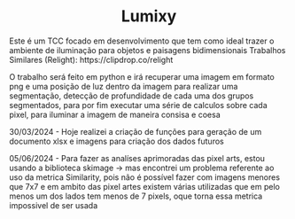 <h1 align="center">Lumixy</h1>

<p>Este é um TCC focado em desenvolvimento que tem como ideal trazer o ambiente de iluminação para objetos e paisagens bidimensionais
Trabalhos Similares (Relight): https://clipdrop.co/relight</p>

 <p> O trabalho será feito em python e irá recuperar uma imagem em formato png e uma posição de luz dentro da imagem para realizar uma segmentação, detecção de profundidade de cada uma dos grupos segmentados, para por fim executar uma série de calculos sobre cada pixel, para iluminar a imagem de maneira consisa e coesa</p>

<p>30/03/2024 - Hoje realizei a criação de funções para geração de um documento xlsx e imagens para criação dos dados futuros</p>

<p>05/06/2024 - Para fazer as analíses aprimoradas das pixel arts, estou usando a biblioteca skimage -> mas encontrei um problema referente ao uso da metrica Similarity, pois não é possível fazer com imagens menores que 7x7 e em ambito das pixel artes existem várias utilizadas que em pelo menos um dos lados tem menos de 7 pixels, oque torna essa metrica impossivel de ser usada </p>
